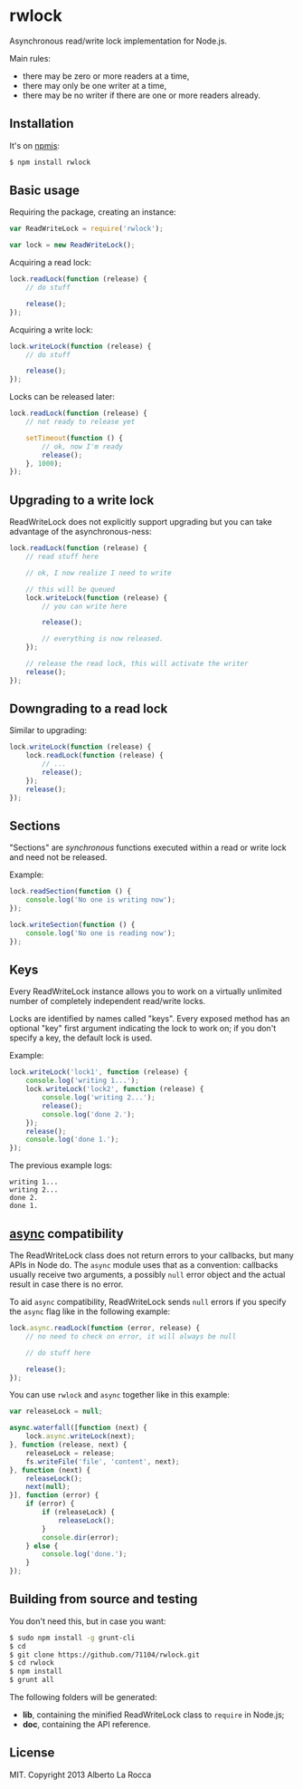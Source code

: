 rwlock
======

Asynchronous read/write lock implementation for Node.js.

Main rules:
- there may be zero or more readers at a time,
- there may only be one writer at a time,
- there may be no writer if there are one or more readers already.

Installation
------------

It's on [npmjs](https://npmjs.org/package/rwlock):

```bash
$ npm install rwlock
```

Basic usage
-----------

Requiring the package, creating an instance:

```javascript
var ReadWriteLock = require('rwlock');

var lock = new ReadWriteLock();
```

Acquiring a read lock:

```javascript
lock.readLock(function (release) {
	// do stuff

	release();
});
```

Acquiring a write lock:

```javascript
lock.writeLock(function (release) {
	// do stuff

	release();
});
```

Locks can be released later:

```javascript
lock.readLock(function (release) {
	// not ready to release yet

	setTimeout(function () {
		// ok, now I'm ready
		release();
	}, 1000);
});
```

Upgrading to a write lock
-------------------------

ReadWriteLock does not explicitly support upgrading but you can take advantage of the asynchronous-ness:

```javascript
lock.readLock(function (release) {
	// read stuff here

	// ok, I now realize I need to write

	// this will be queued
	lock.writeLock(function (release) {
		// you can write here

		release();

		// everything is now released.
	});

	// release the read lock, this will activate the writer
	release();
});
```

Downgrading to a read lock
--------------------------

Similar to upgrading:

```javascript
lock.writeLock(function (release) {
	lock.readLock(function (release) {
		// ...
		release();
	});
	release();
});
```

Sections
--------

"Sections" are _synchronous_ functions executed within a read or write lock and need not be released.

Example:

```javascript
lock.readSection(function () {
	console.log('No one is writing now');
});

lock.writeSection(function () {
	console.log('No one is reading now');
});
```

Keys
----

Every ReadWriteLock instance allows you to work on a virtually unlimited number of completely independent read/write locks.

Locks are identified by names called "keys". Every exposed method has an optional "key" first argument indicating the lock to work on; if you don't specify a key, the default lock is used.

Example:

```javascript
lock.writeLock('lock1', function (release) {
	console.log('writing 1...');
	lock.writeLock('lock2', function (release) {
		console.log('writing 2...');
		release();
		console.log('done 2.');
	});
	release();
	console.log('done 1.');
});
```

The previous example logs:

```
writing 1...
writing 2...
done 2.
done 1.
```

[async](https://npmjs.org/package/async) compatibility
------------------------------------------------------

The ReadWriteLock class does not return errors to your callbacks, but many APIs in Node do. The `async` module uses that as a convention: callbacks usually receive two arguments, a possibly `null` error object and the actual result in case there is no error.

To aid `async` compatibility, ReadWriteLock sends `null` errors if you specify the `async` flag like in the following example:

```javascript
lock.async.readLock(function (error, release) {
	// no need to check on error, it will always be null

	// do stuff here

	release();
});
```

You can use `rwlock` and `async` together like in this example:

```javascript
var releaseLock = null;

async.waterfall([function (next) {
	lock.async.writeLock(next);
}, function (release, next) {
	releaseLock = release;
	fs.writeFile('file', 'content', next);
}, function (next) {
	releaseLock();
	next(null);
}], function (error) {
	if (error) {
		if (releaseLock) {
			releaseLock();
		}
		console.dir(error);
	} else {
		console.log('done.');
	}
});
```

Building from source and testing
--------------------------------

You don't need this, but in case you want:

```bash
$ sudo npm install -g grunt-cli
$ cd
$ git clone https://github.com/71104/rwlock.git
$ cd rwlock
$ npm install
$ grunt all
```

The following folders will be generated:
- **lib**, containing the minified ReadWriteLock class to `require` in Node.js;
- **doc**, containing the API reference.

License
-------

MIT. Copyright 2013 Alberto La Rocca
